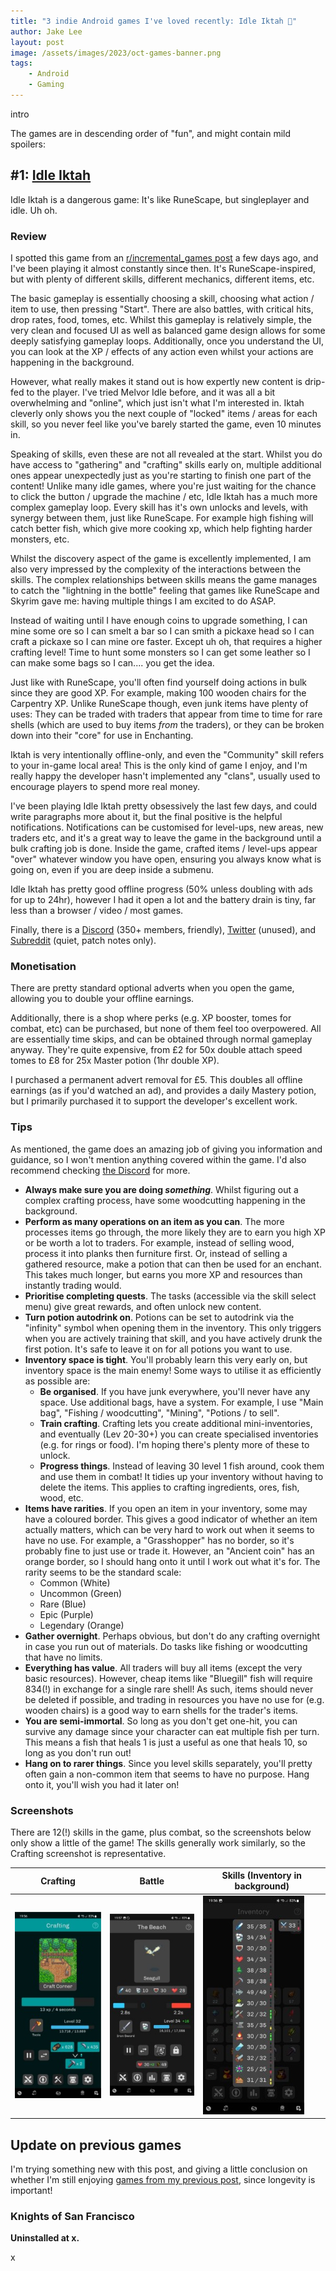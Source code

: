 ```yaml
---
title: "3 indie Android games I've loved recently: Idle Iktah 📲"
author: Jake Lee
layout: post
image: /assets/images/2023/oct-games-banner.png
tags:
    - Android
    - Gaming
---
```


intro

The games are in descending order of "fun", and might contain mild spoilers:

## #1: [Idle Iktah](https://play.google.com/store/apps/details?id=games.grounded.idleiktah)

Idle Iktah is a dangerous game: It's like RuneScape, but singleplayer and idle. Uh oh.

### Review

I spotted this game from an [r/incremental_games post](https://www.reddit.com/r/incremental_games/comments/173tjq0/idle_iktah_an_idle_rpg_set_in_the_pacific/) a few days ago, and I've been playing it almost constantly since then. It's RuneScape-inspired, but with plenty of different skills, different mechanics, different items, etc. 

The basic gameplay is essentially choosing a skill, choosing what action / item to use, then pressing "Start". There are also battles, with critical hits, drop rates, food, tomes, etc. Whilst this gameplay is relatively simple, the very clean and focused UI as well as balanced game design allows for some deeply satisfying gameplay loops. Additionally, once you understand the UI, you can look at the XP / effects of any action even whilst your actions are happening in the background. 

However, what really makes it stand out is how expertly new content is drip-fed to the player. I've tried Melvor Idle before, and it was all a bit overwhelming and "online", which just isn't what I'm interested in. Iktah cleverly only shows you the next couple of "locked" items / areas for each skill, so you never feel like you've barely started the game, even 10 minutes in.

Speaking of skills, even these are not all revealed at the start. Whilst you do have access to "gathering" and "crafting" skills early on, multiple additional ones appear unexpectedly just as you're starting to finish one part of the content! Unlike many idle games, where you're just waiting for the chance to click the button / upgrade the machine / etc, Idle Iktah has a much more complex gameplay loop. Every skill has it's own unlocks and levels, with synergy between them, just like RuneScape. For example high fishing will catch better fish, which give more cooking xp, which help fighting harder monsters, etc.

Whilst the discovery aspect of the game is excellently implemented, I am also very impressed by the complexity of the interactions between the skills. The complex relationships between skills means the game manages to catch the "lightning in the bottle" feeling that games like RuneScape and Skyrim gave me: having multiple things I am excited to do ASAP. 

Instead of waiting until I have enough coins to upgrade something, I can mine some ore so I can smelt a bar so I can smith a pickaxe head so I can craft a pickaxe so I can mine ore faster. Except uh oh, that requires a higher crafting level! Time to hunt some monsters so I can get some leather so I can make some bags so I can.... you get the idea. 

Just like with RuneScape, you'll often find yourself doing actions in bulk since they are good XP. For example, making 100 wooden chairs for the Carpentry XP. Unlike RuneScape though, even junk items have plenty of uses: They can be traded with traders that appear from time to time for rare shells (which are used to buy items *from* the traders), or they can be broken down into their "core" for use in Enchanting. 

Iktah is very intentionally offline-only, and even the "Community" skill refers to your in-game local area! This is the only kind of game I enjoy, and I'm really happy the developer hasn't implemented any "clans", usually used to encourage players to spend more real money.

I've been playing Idle Iktah pretty obsessively the last few days, and could write paragraphs more about it, but the final positive is the helpful notifications. Notifications can be customised for level-ups, new areas, new traders etc, and it's a great way to leave the game in the background until a bulk crafting job is done. Inside the game, crafted items / level-ups appear "over" whatever window you have open, ensuring you always know what is going on, even if you are deep inside a submenu.

Idle Iktah has pretty good offline progress (50% unless doubling with ads for up to 24hr), however I had it open a lot and the battery drain is tiny, far less than a browser / video / most games.

Finally, there is a [Discord](https://discord.com/invite/nEp3rhmPTC) (350+ members, friendly), [Twitter](https://twitter.com/idleiktah) (unused), and [Subreddit](https://www.reddit.com/r/IdleIktah/) (quiet, patch notes only).

### Monetisation

There are pretty standard optional adverts when you open the game, allowing you to double your offline earnings.

Additionally, there is a shop where perks (e.g. XP booster, tomes for combat, etc) can be purchased, but none of them feel too overpowered. All are essentially time skips, and can be obtained through normal gameplay anyway. They're quite expensive, from £2 for 50x double attach speed tomes to £8 for 25x Master potion (1hr double XP). 

I purchased a permanent advert removal for £5. This doubles all offline earnings (as if you'd watched an ad), and provides a daily Mastery potion, but I primarily purchased it to support the developer's excellent work.

### Tips

As mentioned, the game does an amazing job of giving you information and guidance, so I won't mention anything covered within the game. I'd also recommend checking [the Discord](https://discord.com/invite/nEp3rhmPTC) for more.

* **Always make sure you are doing *something***. Whilst figuring out a complex crafting process, have some woodcutting happening in the background.
* **Perform as many operations on an item as you can**. The more processes items go through, the more likely they are to earn you high XP or be worth a lot to traders. For example, instead of selling wood, process it into planks then furniture first. Or, instead of selling a gathered resource, make a potion that can then be used for an enchant. This takes much longer, but earns you more XP and resources than instantly trading would.
* **Prioritise completing quests**. The tasks (accessible via the skill select menu) give great rewards, and often unlock new content.
* **Turn potion autodrink on**. Potions can be set to autodrink via the "infinity" symbol when opening them in the inventory. This only triggers when you are actively training that skill, and you have actively drunk the first potion. It's safe to leave it on for all potions you want to use.
* **Inventory space is tight**. You'll probably learn this very early on, but inventory space is the main enemy! Some ways to utilise it as efficiently as possible are:
    * **Be organised**. If you have junk everywhere, you'll never have any space. Use additional bags, have a system. For example, I use "Main bag", "Fishing / woodcutting", "Mining", "Potions / to sell".
    * **Train crafting**. Crafting lets you create additional mini-inventories, and eventually (Lev 20-30+) you can create specialised inventories (e.g. for rings or food). I'm hoping there's plenty more of these to unlock.
    * **Progress things**. Instead of leaving 30 level 1 fish around, cook them and use them in combat! It tidies up your inventory without having to delete the items. This applies to crafting ingredients, ores, fish, wood, etc.
* **Items have rarities**. If you open an item in your inventory, some may have a coloured border. This gives a good indicator of whether an item actually matters, which can be very hard to work out when it seems to have no use. For example, a "Grasshopper" has no border, so it's probably fine to just use or trade it. However, an "Ancient coin" has an orange border, so I should hang onto it until I work out what it's for. The rarity seems to be the standard scale:
    * Common (White)
    * Uncommon (Green)
    * Rare (Blue)
    * Epic (Purple)
    * Legendary (Orange)
* **Gather overnight**. Perhaps obvious, but don't do any crafting overnight in case you run out of materials. Do tasks like fishing or woodcutting that have no limits.
* **Everything has value**. All traders will buy all items (except the very basic resources). However, cheap items like "Bluegill" fish will require 834(!) in exchange for a single rare shell! As such, items should never be deleted if possible, and trading in resources you have no use for (e.g. wooden chairs) is a good way to earn shells for the trader's items.
* **You are semi-immortal**. So long as you don't get one-hit, you can survive any damage since your character can eat multiple fish per turn. This means a fish that heals 1 is just a useful as one that heals 10, so long as you don't run out!
* **Hang on to rarer things**. Since you level skills separately, you'll pretty often gain a non-common item that seems to have no purpose. Hang onto it, you'll wish you had it later on!

### Screenshots

There are 12(!) skills in the game, plus combat, so the screenshots below only show a little of the game! The skills generally work similarly, so the Crafting screenshot is representative.

| Crafting | Battle | Skills (Inventory in background) |
| --- | --- | --- |
| [![](/assets/images/2023/oct-iktah-crafting-thumbnail.jpg)](/assets/images/2023/oct-iktah-crafting.jpg) | [![](/assets/images/2023/oct-iktah-combat-thumbnail.jpg)](/assets/images/2023/oct-iktah-combat.jpg) | [![](/assets/images/2023/oct-iktah-skills-thumbnail.jpg)](/assets/images/2023/oct-iktah-skills.jpg)|  


## Update on previous games

I'm trying something new with this post, and giving a little conclusion on whether I'm still enjoying [games from my previous post](/sept-android-game-reviews/), since longevity is important!

### Knights of San Francisco

**Uninstalled at x.**

x

